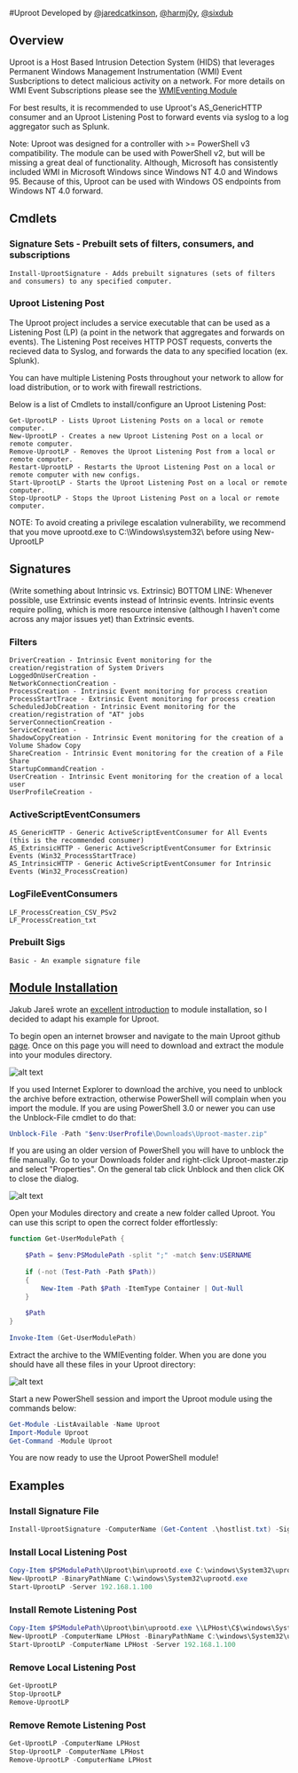 #Uproot
Developed by [@jaredcatkinson](https://twitter.com/jaredcatkinson), [@harmj0y](https://twitter.com/harmj0y), [@sixdub](https://twitter.com/sixdub)

## Overview
Uproot is a Host Based Intrusion Detection System (HIDS) that leverages Permanent Windows Management Instrumentation (WMI) Event Susbcriptions to detect malicious activity on a network. For more details on WMI Event Subscriptions please see the [WMIEventing Module](https://www.github.com/Invoke-IR/WMIEventing)

For best results, it is recommended to use Uproot's AS_GenericHTTP consumer and an Uproot Listening Post to forward events via syslog to a log aggregator such as Splunk.

Note: Uproot was designed for a controller with >= PowerShell v3 compatibility. The module can be used with PowerShell v2, but will be missing a great deal of functionality. Although, Microsoft has consistently included WMI in Microsoft Windows since Windows NT 4.0 and Windows 95.  Because of this, Uproot can be used with Windows OS endpoints from Windows NT 4.0 forward.

## Cmdlets

### Signature Sets - Prebuilt sets of filters, consumers, and subscriptions
```
Install-UprootSignature - Adds prebuilt signatures (sets of filters and consumers) to any specified computer.
```

### Uproot Listening Post
The Uproot project includes a service executable that can be used as a Listening Post (LP) (a point in the network that aggregates and forwards on events). The Listening Post receives HTTP POST requests, converts the recieved data to Syslog, and forwards the data to any specified location (ex. Splunk).

You can have multiple Listening Posts throughout your network to allow for load distribution, or to work with firewall restrictions.

Below is a list of Cmdlets to install/configure an Uproot Listening Post:
```
Get-UprootLP - Lists Uproot Listening Posts on a local or remote computer.
New-UprootLP - Creates a new Uproot Listening Post on a local or remote computer.
Remove-UprootLP - Removes the Uproot Listening Post from a local or remote computer.
Restart-UprootLP - Restarts the Uproot Listening Post on a local or remote computer with new configs.
Start-UprootLP - Starts the Uproot Listening Post on a local or remote computer.
Stop-UprootLP - Stops the Uproot Listening Post on a local or remote computer.
```
NOTE: To avoid creating a privilege escalation vulnerability, we recommend that you move uprootd.exe to C:\Windows\system32\ before using New-UprootLP

## Signatures
(Write something about Intrinsic vs. Extrinsic)
BOTTOM LINE: Whenever possible, use Extrinsic events instead of Intrinsic events. Intrinsic events require polling, which is more resource intensive (although I haven't come across any major issues yet) than Extrinsic events.

### Filters
```
DriverCreation - Intrinsic Event monitoring for the creation/registration of System Drivers
LoggedOnUserCreation - 
NetworkConnectionCreation - 
ProcessCreation - Intrinsic Event monitoring for process creation
ProcessStartTrace - Extrinsic Event monitoring for process creation 
ScheduledJobCreation - Intrinsic Event monitoring for the creation/registration of "AT" jobs
ServerConnectionCreation - 
ServiceCreation - 
ShadowCopyCreation - Intrinsic Event monitoring for the creation of a Volume Shadow Copy
ShareCreation - Intrinsic Event monitoring for the creation of a File Share
StartupCommandCreation - 
UserCreation - Intrinsic Event monitoring for the creation of a local user
UserProfileCreation - 
```

### ActiveScriptEventConsumers
```
AS_GenericHTTP - Generic ActiveScriptEventConsumer for All Events (this is the recommended consumer)
AS_ExtrinsicHTTP - Generic ActiveScriptEventConsumer for Extrinsic Events (Win32_ProcessStartTrace)
AS_IntrinsicHTTP - Generic ActiveScriptEventConsumer for Intrinsic Events (Win32_ProcessCreation)
```

### LogFileEventConsumers
```
LF_ProcessCreation_CSV_PSv2
LF_ProcessCreation_txt
```

### Prebuilt Sigs
```
Basic - An example signature file
```

## [Module Installation](https://msdn.microsoft.com/en-us/library/dd878350(v=vs.85).aspx)
Jakub Jareš wrote an [excellent introduction](http://www.powershellmagazine.com/2014/03/12/get-started-with-pester-powershell-unit-testing-framework/) to module installation, so I decided to adapt his example for Uproot. 

To begin open an internet browser and navigate to the main Uproot github [page](https://github.com/Invoke-IR/Uproot). Once on this page you will need to download and extract the module into your modules directory.

![alt text](http://4.bp.blogspot.com/--awwh6xvH_A/Vd_C3tQpitI/AAAAAAAAA3Y/lCPGXa8mk08/s640/Screenshot%2B2015-08-27%2B21.52.40.png)

If you used Internet Explorer to download the archive, you need to unblock the archive before extraction, otherwise PowerShell will complain when you import the module. If you are using PowerShell 3.0 or newer you can use the Unblock-File cmdlet to do that:
```powershell
Unblock-File -Path "$env:UserProfile\Downloads\Uproot-master.zip"
```

If you are using an older version of PowerShell you will have to unblock the file manually. Go to your Downloads folder and right-click Uproot-master.zip and select "Properties". On the general tab click Unblock and then click OK to close the dialog.

![alt text](http://2.bp.blogspot.com/-4QzeiRBwHfI/Vd_C3l1dIXI/AAAAAAAAA3U/rvverb1qbpM/s640/Screenshot%2B2015-08-27%2B21.57.21.png)

Open your Modules directory and create a new folder called Uproot. You can use this script to open the correct folder effortlessly:
```powershell
function Get-UserModulePath {
 
    $Path = $env:PSModulePath -split ";" -match $env:USERNAME
 
    if (-not (Test-Path -Path $Path))
    {
        New-Item -Path $Path -ItemType Container | Out-Null
    }
    
    $Path
}
 
Invoke-Item (Get-UserModulePath)
```

Extract the archive to the WMIEventing folder. When you are done you should have all these files in your Uproot directory:

![alt text](http://4.bp.blogspot.com/-NfSl2E5G7CM/Vd_Ei6Q_r6I/AAAAAAAAA3o/Ats2BlDSzmk/s640/Screenshot%2B2015-08-27%2B22.16.28.png)

Start a new PowerShell session and import the Uproot module using the commands below:
```powershell
Get-Module -ListAvailable -Name Uproot
Import-Module Uproot
Get-Command -Module Uproot
```

You are now ready to use the Uproot PowerShell module!

## Examples
### Install Signature File
```powershell
Install-UprootSignature -ComputerName (Get-Content .\hostlist.txt) -SigFile Basic
```

### Install Local Listening Post
```powershell
Copy-Item $PSModulePath\Uproot\bin\uprootd.exe C:\windows\System32\uprootd.exe
New-UprootLP -BinaryPathName C:\windows\System32\uprootd.exe
Start-UprootLP -Server 192.168.1.100
```

### Install Remote Listening Post
```powershell
Copy-Item $PSModulePath\Uproot\bin\uprootd.exe \\LPHost\C$\windows\System32\uprootd.exe
New-UprootLP -ComputerName LPHost -BinaryPathName C:\windows\System32\uprootd.exe
Start-UprootLP -ComputerName LPHost -Server 192.168.1.100
```

### Remove Local Listening Post
```powershell
Get-UprootLP
Stop-UprootLP
Remove-UprootLP
```

### Remove Remote Listening Post
```powershell
Get-UprootLP -ComputerName LPHost
Stop-UprootLP -ComputerName LPHost
Remove-UprootLP -ComputerName LPHost
```
    
